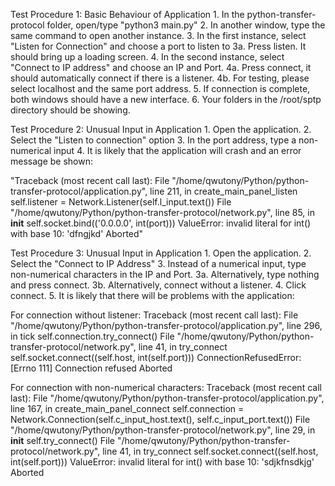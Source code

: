 Test Procedure 1: Basic Behaviour of Application
	1. In the python-transfer-protocol folder, open/type "python3 main.py"
	2. In another window, type the same command to open another instance.
	3. In the first instance, select "Listen for Connection" and choose a port to listen to
	3a. Press listen. It should bring up a loading screen.
	4. In the second instance, select "Connect to IP address" and choose an IP and Port.
	4a. Press connect, it should automatically connect if there is a listener.
	4b. For testing, please select localhost and the same port address.
	5. If connection is complete, both windows should have a new interface.
	6. Your folders in the /root/sptp directory should be showing.

Test Procedure 2: Unusual Input in Application
	1. Open the application.
	2. Select the "Listen to connection" option
	3. In the port address, type a non-numerical input
	4. It is likely that the application will crash and an error message be shown:

"Traceback (most recent call last):
File "/home/qwutony/Python/python-transfer-protocol/application.py", line 211, in create_main_panel_listen
self.listener = Network.Listener(self.l_input.text())
File "/home/qwutony/Python/python-transfer-protocol/network.py", line 85, in __init__
self.socket.bind(('0.0.0.0', int(port)))
ValueError: invalid literal for int() with base 10: 'dfngjkd'
Aborted"

Test Procedure 3: Unusual Input in Application
	1. Open the application.
	2. Select the "Connect to IP Address"
	3. Instead of a numerical input, type non-numerical characters in the IP and Port.
	3a. Alternatively, type nothing and press connect.
	3b. Alternatively, connect without a listener.
	4. Click connect.
	5. It is likely that there will be problems with the application:

For connection without listener:
Traceback (most recent call last):
  File "/home/qwutony/Python/python-transfer-protocol/application.py", line 296, in tick
    self.connection.try_connect()
  File "/home/qwutony/Python/python-transfer-protocol/network.py", line 41, in try_connect
    self.socket.connect((self.host, int(self.port)))
ConnectionRefusedError: [Errno 111] Connection refused
Aborted

For connection with non-numerical characters:
Traceback (most recent call last):
  File "/home/qwutony/Python/python-transfer-protocol/application.py", line 167, in create_main_panel_connect
    self.connection = Network.Connection(self.c_input_host.text(), self.c_input_port.text())
  File "/home/qwutony/Python/python-transfer-protocol/network.py", line 29, in __init__
    self.try_connect()
  File "/home/qwutony/Python/python-transfer-protocol/network.py", line 41, in try_connect
    self.socket.connect((self.host, int(self.port)))
ValueError: invalid literal for int() with base 10: 'sdjkfnsdkjg'
Aborted


